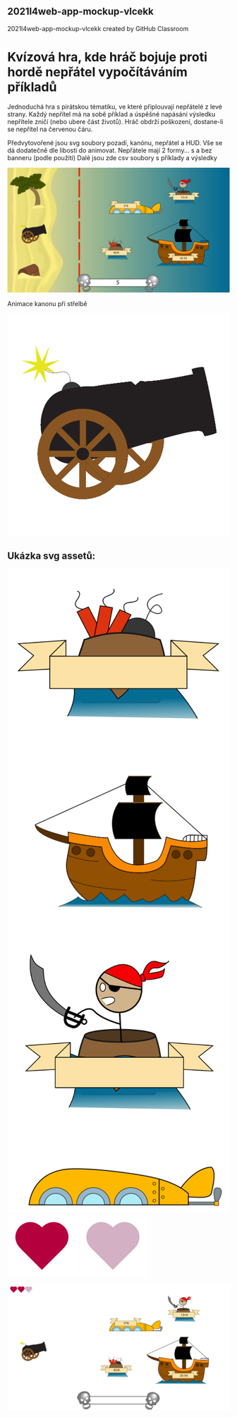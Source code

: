 ## 2021l4web-app-mockup-vlcekk
2021l4web-app-mockup-vlcekk created by GitHub Classroom
# Kvízová hra, kde hráč bojuje proti hordě nepřátel vypočítáváním příkladů

Jednoduchá hra s pirátskou tématiku, ve které připlouvají nepřátelé z levé strany. Každý nepřítel má na sobě příklad a úspěšné napásání výsledku nepřítele zničí (nebo ubere část životů).
Hráč obdrží poškození, dostane-li se nepřítel na červenou čáru.

Předvytovořené jsou svg soubory pozadí, kanónu, nepřátel a HUD. Vše se dá dodatečně dle libosti do animovat.
  Nepřátele mají 2 formy... s a bez banneru (podle použití)
Dalé jsou zde csv soubory s příklady a výsledky

![](./ukazka.png)

Animace kanonu při střelbě

![](./svg_assets/kanon_animace/kanon_anim.gif)

## Ukázka svg assetů:

![](./svg_assets/barel.svg)
![](./svg_assets/lod_bez.svg)
![](./svg_assets/pirat.svg)
![](./svg_assets/ponorka_bez.svg)
![](./svg_assets/srdce_full.svg) ![](./svg_assets/srdce_empty.svg)

![](./svg_assets/text_bar.svg)
